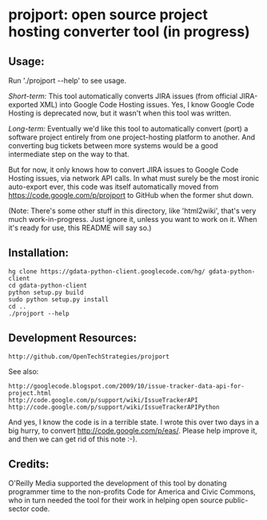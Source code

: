 projport: open source project hosting converter tool (in progress)
==================================================================

Usage:
------

Run './projport --help' to see usage.

*Short-term:* This tool automatically converts JIRA issues (from official 
JIRA-exported XML) into Google Code Hosting issues.  Yes, I know Google Code
Hosting is deprecated now, but it wasn't when this tool was written.

*Long-term:* Eventually we'd like this tool to automatically convert (port)
a software project entirely from one project-hosting platform to another.
And converting bug tickets between more systems would be a good intermediate
step on the way to that.

But for now, it only knows how to convert JIRA issues to Google Code Hosting
issues, via network API calls.  In what must surely be the most ironic
auto-export ever, this code was itself automatically moved from
https://code.google.com/p/projport to GitHub when the former shut down.

(Note: There's some other stuff in this directory, like 'html2wiki',
that's very much work-in-progress.  Just ignore it, unless you want to
work on it.  When it's ready for use, this README will say so.)

Installation:
-------------

    hg clone https://gdata-python-client.googlecode.com/hg/ gdata-python-client
    cd gdata-python-client
    python setup.py build
    sudo python setup.py install
    cd ..
    ./projport --help

Development Resources:
----------------------

    http://github.com/OpenTechStrategies/projport

See also:

    http://googlecode.blogspot.com/2009/10/issue-tracker-data-api-for-project.html
    http://code.google.com/p/support/wiki/IssueTrackerAPI
    http://code.google.com/p/support/wiki/IssueTrackerAPIPython

And yes, I know the code is in a terrible state.  I wrote this over
two days in a big hurry, to convert http://code.google.com/p/eas/.
Please help improve it, and then we can get rid of this note :-).

Credits:
--------

O'Reilly Media supported the development of this tool by donating
programmer time to the non-profits Code for America and Civic
Commons, who in turn needed the tool for their work in helping open
source public-sector code.
